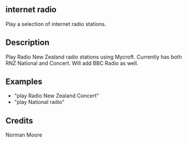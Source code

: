 ## internet radio
Play a selection of internet radio stations.

## Description
Play Radio New Zealand radio stations using Mycroft.  Currently has both RNZ National and Concert.
Will add BBC Radio as well.

## Examples
* "play Radio New Zealand Concert"
* "play National radio"


## Credits
Norman Moore
